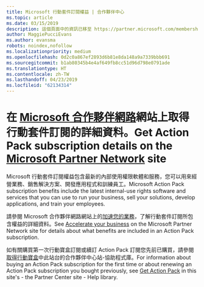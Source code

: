 ```yaml
---
title: Microsoft 行動套件訂閱權益 | 合作夥伴中心
ms.topic: article
ms.date: 03/15/2019
description: 這個頁面中的資訊已移至 https://partner.microsoft.com/membership/internal-use-software。
author: MaggiePucciEvans
ms.author: evansma
robots: noindex,nofollow
ms.localizationpriority: medium
ms.openlocfilehash: 0d2c0a867ef2893d6b81e8da148a9a7339bbb691
ms.sourcegitcommit: b1ab80345b4e4af649fb8cc51d96d798e0791ade
ms.translationtype: HT
ms.contentlocale: zh-TW
ms.lasthandoff: 04/23/2019
ms.locfileid: "62134314"
---
```

# <a name="get-action-pack-subscription-details-on-the-microsoft-partner-networkhttpspartnermicrosoftcommembershipinternal-use-software-site"></a><span data-ttu-id="cc380-103">在 [Microsoft 合作夥伴網路](https://partner.microsoft.com/membership/internal-use-software)網站上取得行動套件訂閱的詳細資料。</span><span class="sxs-lookup"><span data-stu-id="cc380-103">Get Action Pack subscription details on the [Microsoft Partner Network](https://partner.microsoft.com/membership/internal-use-software) site</span></span> 

<span data-ttu-id="cc380-104">Microsoft 行動套件訂閱權益包含最新的內部使用權限軟體和服務，您可以用來經營業務、銷售解決方案、開發應用程式和訓練員工。</span><span class="sxs-lookup"><span data-stu-id="cc380-104">Microsoft Action Pack subscription benefits include the latest internal-use rights software and services that you can use to run your business, sell your solutions, develop applications, and train your employees.</span></span>

<span data-ttu-id="cc380-105">請參閱 Microsoft 合作夥伴網路網站上的[加速您的業務](https://partner.microsoft.com/membership/internal-use-software)，了解行動套件訂閱所包含權益的詳細資料。</span><span class="sxs-lookup"><span data-stu-id="cc380-105">See [Accelerate your business](https://partner.microsoft.com/membership/internal-use-software) on the Microsoft Partner Network site for details about what benefits are included in an Action Pack subscription.</span></span>   

<span data-ttu-id="cc380-106">如有關購買第一次行動寶盒訂閱或續訂 Action Pack 訂閱您先前已購買，請參閱[取得行動寶盒](mpn-get-action-pack.md)中此站台的合作夥伴中心站-協助程式庫。</span><span class="sxs-lookup"><span data-stu-id="cc380-106">For information about buying an Action Pack subscription for the first time or about renewing an Action Pack subscription you bought previously, see [Get Action Pack](mpn-get-action-pack.md) in this site's - the Partner Center site - Help library.</span></span>


